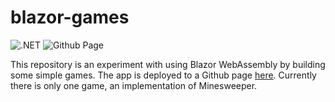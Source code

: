 # blazor-games

![.NET](https://github.com/yarhamjohn/blazor-games/workflows/.NET/badge.svg)
![Github Page](https://github.com/yarhamjohn/blazor-games/workflows/gh-pages/badge.svg?branch=main)

This repository is an experiment with using Blazor WebAssembly by building some simple games.
The app is deployed to a Github page [here](https://yarhamjohn.github.io/blazor-games/).
Currently there is only one game, an implementation of Minesweeper.

